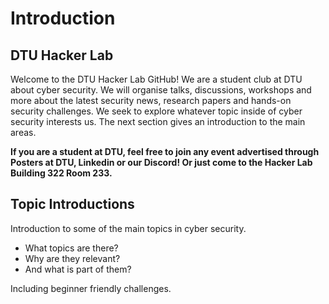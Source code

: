 # Introduction

## DTU Hacker Lab
Welcome to the DTU Hacker Lab GitHub! We are a student club at DTU about cyber security.
We will organise talks, discussions, workshops and more about the latest security news, research papers and hands-on security challenges.
We seek to explore whatever topic inside of cyber security interests us. The next section gives an introduction to the main areas.

**If you are a student at DTU, feel free to join any event advertised through Posters at DTU, Linkedin or our Discord! Or just come to the Hacker Lab Building 322 Room 233.**

## Topic Introductions
Introduction to some of the main topics in cyber security. 
- What topics are there? 
- Why are they relevant? 
- And what is part of them? 

Including beginner friendly challenges. 
